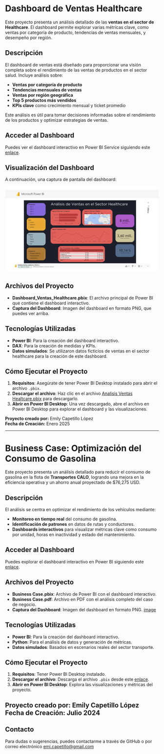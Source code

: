 # Dashboard de Ventas Healthcare

Este proyecto presenta un análisis detallado de las **ventas en el sector de Healthcare**. El dashboard permite explorar varias métricas clave, como ventas por categoría de producto, tendencias de ventas mensuales, y desempeño por región.

## Descripción

El dashboard de ventas está diseñado para proporcionar una visión completa sobre el rendimiento de las ventas de productos en el sector salud. Incluye análisis sobre:

- **Ventas por categoría de producto**
- **Tendencias mensuales de ventas**
- **Ventas por región geográfica**
- **Top 5 productos más vendidos**
- **KPIs clave** como crecimiento mensual y ticket promedio

Este análisis es útil para tomar decisiones informadas sobre el rendimiento de los productos y optimizar estrategias de ventas.

## Acceder al Dashboard

Puedes ver el dashboard interactivo en Power BI Service siguiendo este [enlace](https://app.powerbi.com/groups/me/reports/86a86ea2-b9bc-488e-a97c-592287bc5708/e5bc2d7e9130b9f66006?experience=power-bi).

## Visualización del Dashboard

A continuación, una captura de pantalla del dashboard:

![Dashboard de Ventas Healthcare](Dashboard_Healtcare.png)

## Archivos del Proyecto

- **Dashboard_Ventas_Healthcare.pbix**: El archivo principal de Power BI que contiene el dashboard interactivo.
- **Captura del Dashboard**: Imagen del dashboard en formato PNG, que puedes ver arriba.

## Tecnologías Utilizadas

- **Power BI**: Para la creación del dashboard interactivo.
- **DAX**: Para la creación de medidas y KPIs.
- **Datos simulados**: Se utilizaron datos ficticios de ventas en el sector healthcare para la creación de este dashboard.

## Cómo Ejecutar el Proyecto

1. **Requisitos**: Asegúrate de tener Power BI Desktop instalado para abrir el archivo `.pbix`.
2. **Descargar el archivo**: Haz clic en el archivo [Analisis Ventas Healtcare.pbix](https://github.com/e-capetillo/Portafolio/blob/c0a84b85175ea48702c92880fff8e51defbc7d55/Analisis%20Ventas%20Healtcare.pbix) para descargarlo.
3. **Abrir en Power BI Desktop**: Una vez descargado, abre el archivo en Power BI Desktop para explorar el dashboard y las visualizaciones.

**Proyecto creado por:** Emily Capetillo López  
**Fecha de Creación:** Enero 2025  

---

# Business Case: Optimización del Consumo de Gasolina  

Este proyecto presenta un análisis detallado para reducir el consumo de gasolina en la flota de **Transportes CALO**, logrando una mejora en la eficiencia operativa y un ahorro anual proyectado de $76,275 USD.  

## Descripción  

El análisis se centra en optimizar el rendimiento de los vehículos mediante:  
- **Monitoreo en tiempo real** del consumo de gasolina.  
- **Identificación de patrones** en datos de rutas y conductores.  
- **Dashboards interactivos** para visualizar métricas clave como consumo por unidad, horas en inactividad y estado del mantenimiento.  

## Acceder al Dashboard  

Puedes explorar el dashboard interactivo en Power BI siguiendo este [enlace]([https://app.powerbi.com](https://app.powerbi.com/groups/me/reports/14262033-6776-4e6c-8d5f-30dae35fdaeb/3f97fcfffad6a2be1cc0?experience=power-bi)).  

## Archivos del Proyecto  

- **Business Case.pbix**: Archivo de Power BI con el dashboard interactivo.
- **Business Case.pdf**: Archivo en PDF con el análisis completo del caso de negocio.
- **Captura del Dashboard**: Imagen del dashboard en formato PNG. [image](https://github.com/user-attachments/assets/1d927870-58e5-40cd-943c-68c3cf57ea68)


## Tecnologías Utilizadas  

- **Power BI**: Para la creación del dashboard interactivo.  
- **Python**: Para el análisis de datos y generación de métricas.  
- **Datos simulados**: Basados en escenarios reales del sector transporte.  

## Cómo Ejecutar el Proyecto  

1. **Requisitos**: Tener Power BI Desktop instalado.  
2. **Descargar el archivo**: Descarga el archivo `.pbix` desde este [enlace](https://github.com/e-capetillo/Portafolio/blob/POWERBI/Business%20Case.pbix).  
3. **Abrir en Power BI Desktop**: Explora las visualizaciones y métricas del proyecto.  

**Proyecto creado por:** Emily Capetillo López  
**Fecha de Creación:** Julio 2024  
---

## Contacto  

Para dudas o sugerencias, puedes contactarme a través de GitHub o por correo electrónico [emi.capetillo@gmail.com](mailto:emi.capetillo@gmail.com)

